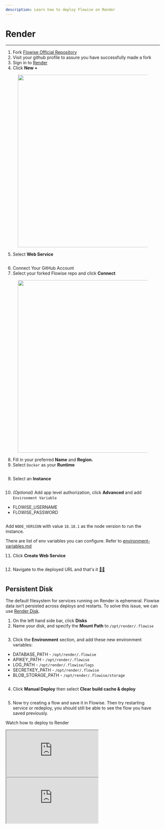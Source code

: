 ```yaml
---
description: Learn how to deploy Flowise on Render
---
```


# Render

---

1. Fork [Flowise Official Repository](https://github.com/FlowiseAI/Flowise)
2. Visit your github profile to assure you have successfully made a fork
3. Sign in to [Render](https://dashboard.render.com)
4. Click **New +**

<figure><img src="/.gitbook/assets/render/1.png" alt="" width="563" /><figcaption></figcaption></figure>

5. Select **Web Service**

<figure><img src="/.gitbook/assets/render/2.png" alt="" /><figcaption></figcaption></figure>

6. Connect Your GitHub Account
7. Select your forked Flowise repo and click **Connect**

<figure><img src="/.gitbook/assets/render/3.png" alt="" width="563" /><figcaption></figcaption></figure>

8. Fill in your preferred **Name** and **Region.**
9. Select `Docker` as your **Runtime**

<figure><img src="/.gitbook/assets/render/4.png" alt="" /><figcaption></figcaption></figure>

9. Select an **Instance**

<figure><img src="/.gitbook/assets/render/5.png" alt="" /><figcaption></figcaption></figure>

10. _(Optional)_ Add app level authorization, click **Advanced** and add `Environment Variable`

-   FLOWISE_USERNAME
-   FLOWISE_PASSWORD

<figure><img src="/.gitbook/assets/render/6.png" alt="" /><figcaption></figcaption></figure>

Add `NODE_VERSION` with value `18.18.1` as the node version to run the instance.

There are list of env variables you can configure. Refer to [environment-variables.md](../environment-variables.md 'mention')

11. Click **Create Web Service**

<figure><img src="/.gitbook/assets/render/7.png" alt="" /><figcaption></figcaption></figure>

12. Navigate to the deployed URL and that's it [🚀](https://emojipedia.org/rocket/)[🚀](https://emojipedia.org/rocket/)

<figure><img src="/.gitbook/assets/render/8.png" alt="" /><figcaption></figcaption></figure>

## Persistent Disk

The default filesystem for services running on Render is ephemeral. Flowise data isn’t persisted across deploys and restarts. To solve this issue, we can use [Render Disk](https://render.com/docs/disks).

1. On the left hand side bar, click **Disks**
2. Name your disk, and specify the **Mount Path** to `/opt/render/.flowise`

<figure><img src="/.gitbook/assets/render/9.png" alt="" /><figcaption></figcaption></figure>

3. Click the **Environment** section, and add these new environment variables:

-   DATABASE_PATH - `/opt/render/.flowise`
-   APIKEY_PATH - `/opt/render/.flowise`
-   LOG_PATH - `/opt/render/.flowise/logs`
-   SECRETKEY_PATH - `/opt/render/.flowise`
-   BLOB_STORAGE_PATH - `/opt/render/.flowise/storage`

<figure><img src="/.gitbook/assets/image (1) (5).png" alt="" /><figcaption></figcaption></figure>

4. Click **Manual Deploy** then select **Clear build cache & deploy**

<figure><img src="/.gitbook/assets/render/11.png" alt="" /><figcaption></figcaption></figure>

5. Now try creating a flow and save it in Flowise. Then try restarting service or redeploy, you should still be able to see the flow you have saved previously.

Watch how to deploy to Render

<iframe src="https://www.youtube.com/embed/Fxyc6-frgrI"></iframe>

<iframe src="https://www.youtube.com/embed/l-0NzOMeCco"></iframe>
